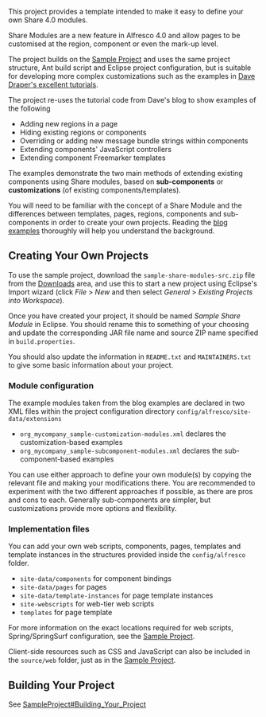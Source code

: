 This project provides a template intended to make it easy to define your own Share 4.0 modules.

Share Modules are a new feature in Alfresco 4.0 and allow pages to be customised at the region, component or even the mark-up level.

The project builds on the [Sample Project](SampleProject.md) and uses the same project structure, Ant build script and Eclipse project configuration, but is suitable for developing more complex customizations such as the examples in [Dave Draper's excellent tutorials](http://blogs.alfresco.com/wp/ddraper/).

The project re-uses the tutorial code from Dave's blog to show examples of the following

  * Adding new regions in a page
  * Hiding existing regions or components
  * Overriding or adding new message bundle strings within components
  * Extending components' JavaScript controllers
  * Extending component Freemarker templates

The examples demonstrate the two main methods of extending existing components using Share modules, based on **sub-components** or **customizations** (of existing components/templates).

You will need to be familiar with the concept of a Share Module and the differences between templates, pages, regions, components and sub-components in order to create your own projects. Reading the [blog examples](http://blogs.alfresco.com/wp/ddraper/) thoroughly will help you understand the background.

## Creating Your Own Projects ##

To use the sample project, download the `sample-share-modules-src.zip` file from the [Downloads](http://code.google.com/p/share-extras/downloads/list) area, and use this to start a new project using Eclipse's Import wizard (click _File_ > _New_ and then select _General_ > _Existing Projects into Workspace_).

Once you have created your project, it should be named _Sample Share Module_ in Eclipse. You should rename this to something of your choosing and update the corresponding JAR file name and source ZIP name specified in `build.properties`.

You should also update the information in `README.txt` and `MAINTAINERS.txt` to give some basic information about your project.

### Module configuration ###

The example modules taken from the blog examples are declared in two XML files within the project configuration directory `config/alfresco/site-data/extensions`

  * `org_mycompany_sample-customization-modules.xml` declares the customization-based examples
  * `org_mycompany_sample-subcomponent-modules.xml` declares the sub-component-based examples

You can use either approach to define your own module(s) by copying the relevant file and making your modifications there. You are recommended to experiment with the two different approaches if possible, as there are pros and cons to each. Generally sub-components are simpler, but customizations provide more options and flexibility.

### Implementation files ###

You can add your own web scripts, components, pages, templates and template instances in the structures provided inside the `config/alfresco` folder.

  * `site-data/components` for component bindings
  * `site-data/pages` for pages
  * `site-data/template-instances` for page template instances
  * `site-webscripts` for web-tier web scripts
  * `templates` for page template

For more information on the exact locations required for web scripts, Spring/SpringSurf configuration, see the [Sample Project](SampleProject.md).

Client-side resources such as CSS and JavaScript can also be included in the `source/web` folder, just as in the [Sample Project](SampleProject.md).

## Building Your Project ##

See [SampleProject#Building\_Your\_Project](SampleProject#Building_Your_Project.md)